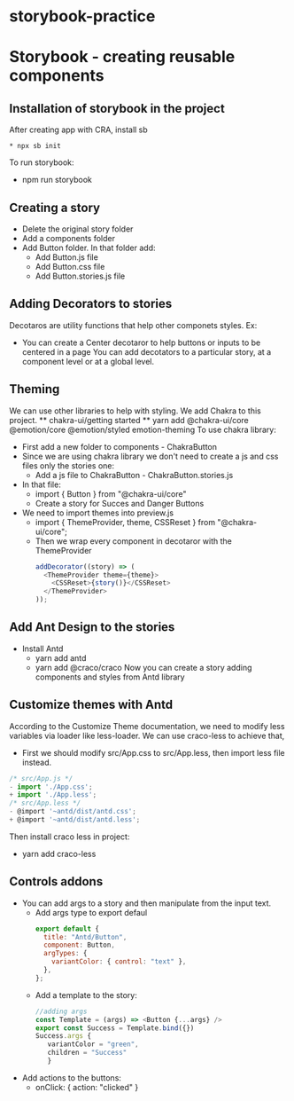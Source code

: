 # storybook-practice
# Storybook - creating reusable components 

## Installation of storybook in the project

After creating app with CRA, install sb

    * npx sb init
To run storybook:
   * npm run storybook

## Creating a story

- Delete the original story folder
- Add a components folder
- Add Button folder. In that folder add:
  - Add Button.js file
  - Add Button.css file
  - Add Button.stories.js file

## Adding Decorators to stories

Decotaros are utility functions that help other componets styles. Ex:

- You can create a Center decotaror to help buttons or inputs to be centered in a page
  You can add decotators to a particular story, at a component level or at a global level.

## Theming

We can use other libraries to help with styling. We add Chakra to this project.
** chakra-ui/getting started
** yarn add @chakra-ui/core @emotion/core @emotion/styled emotion-theming
To use chakra library:

- First add a new folder to components - ChakraButton
- Since we are using chakra library we don't need to create a js and css files only the stories one:
  - Add a js file to ChakraButton - ChakraButton.stories.js
- In that file:
  - import { Button } from "@chakra-ui/core"
  - Create a story for Succes and Danger Buttons
- We need to import themes into preview.js
  - import { ThemeProvider, theme, CSSReset } from "@chakra-ui/core";
  - Then we wrap every component in decotaror with the ThemeProvider
    ```js
    addDecorator((story) => (
      <ThemeProvider theme={theme}>
        <CSSReset>{story()}</CSSReset>
      </ThemeProvider>
    ));
    ```

## Add Ant Design to the stories

- Install Antd
  - yarn add antd
  - yarn add @craco/craco
    Now you can create a story adding components and styles from Antd library

## Customize themes with Antd

According to the Customize Theme documentation, we need to modify less variables via loader like less-loader. We can use craco-less to achieve that,

- First we should modify src/App.css to src/App.less, then import less file instead.

```js
/* src/App.js */
- import './App.css';
+ import './App.less';
/* src/App.less */
- @import '~antd/dist/antd.css';
+ @import '~antd/dist/antd.less';
```

Then install craco less in project:

- yarn add craco-less

## Controls addons

- You can add args to a story and then manipulate from the input text.
  - Add args type to export defaul
    ```js
    export default {
      title: "Antd/Button",
      component: Button,
      argTypes: {
        variantColor: { control: "text" },
      },
    };
    ```
  - Add a template to the story:
    ```js
    //adding args
    const Template = (args) => <Button {...args} />
    export const Success = Template.bind({})
    Success.args {
       variantColor = "green",
       children = "Success"
       }
    ```
- Add actions to the buttons:
  - onClick: { action: "clicked" }

